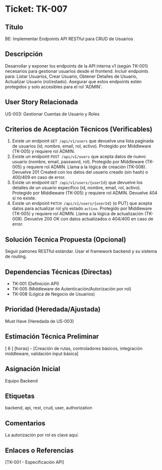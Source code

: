 # Ticket: TK-007

## Título
BE: Implementar Endpoints API RESTful para CRUD de Usuarios

## Descripción
Desarrollar y exponer los endpoints de la API interna v1 (según TK-001) necesarios para gestionar usuarios desde el frontend. Incluir endpoints para: Listar Usuarios, Crear Usuario, Obtener Detalles de Usuario, Actualizar Usuario (rol/estado). Asegurar que estos endpoints estén protegidos y solo accesibles para el rol 'ADMIN'.

## User Story Relacionada
US-003: Gestionar Cuentas de Usuario y Roles

## Criterios de Aceptación Técnicos (Verificables)
1.  Existe un endpoint `GET /api/v1/users` que devuelve una lista paginada de usuarios (id, nombre, email, rol, activo). Protegido por Middleware (TK-005) y requiere rol ADMIN.
2.  Existe un endpoint `POST /api/v1/users` que acepta datos de nuevo usuario (nombre, email, password, rol). Protegido por Middleware (TK-005) y requiere rol ADMIN. Llama a la lógica de creación (TK-008). Devuelve 201 Created con los datos del usuario creado (sin hash) o 400/409 en caso de error.
3.  Existe un endpoint `GET /api/v1/users/{userId}` que devuelve los detalles de un usuario específico (id, nombre, email, rol, activo). Protegido por Middleware (TK-005) y requiere rol ADMIN. Devuelve 404 si no existe.
4.  Existe un endpoint `PATCH /api/v1/users/{userId}` (o PUT) que acepta datos para actualizar rol y/o estado `activo`. Protegido por Middleware (TK-005) y requiere rol ADMIN. Llama a la lógica de actualización (TK-008). Devuelve 200 OK con datos actualizados o 404/400 en caso de error.

## Solución Técnica Propuesta (Opcional)
Seguir patrones RESTful estándar. Usar el framework backend y su sistema de routing.

## Dependencias Técnicas (Directas)
* TK-001 (Definición API)
* TK-005 (Middleware de Autenticación/Autorización por rol)
* TK-008 (Lógica de Negocio de Usuarios)

## Prioridad (Heredada/Ajustada)
Must Have (Heredada de US-003)

## Estimación Técnica Preliminar
[ 6 ] [horas] - [Creación de rutas, controladores básicos, integración middleware, validación input básica]

## Asignación Inicial
Equipo Backend

## Etiquetas
backend, api, rest, crud, user, authorization

## Comentarios
La autorización por rol es clave aquí.

## Enlaces o Referencias
[TK-001 - Especificación API]